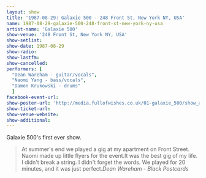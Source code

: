 ```yaml
---
layout: show
title: '1987-08-29: Galaxie 500 - 248 Front St, New York NY, USA'
name: 1987-08-29-galaxie-500-248-front-st-new-york-ny-usa
artist-name: 'Galaxie 500'
show-venue: '248 Front St, New York NY, USA'
show-setlist: 
show-date: 1987-08-29
show-radio: 
show-lastfm: 
show-cancelled: 
performers: [
  "Dean Wareham - guitar/vocals",
  "Naomi Yang - bass/vocals",
  "Damon Krukowski - drums"
  ]
facebook-event-url: 
show-poster-url: 'http://media.fullofwishes.co.uk/01-galaxie_500/show_assets/1987-08-29/19870829_galaxie500.jpg'
show-ticket-url: 
show-venue-website: 
show-additional: 
---
```

<p>Galaxie 500's first ever show.</p><blockquote>At summer's end we played a gig at my apartment on Front Street. Naomi made up little flyers for the event.It was the best gig of my life. I didn't break a string. I didn't forget the words. We played for 20 minutes, and it was just perfect.<em>Dean Wareham - Black Postcards</em></blockquote>